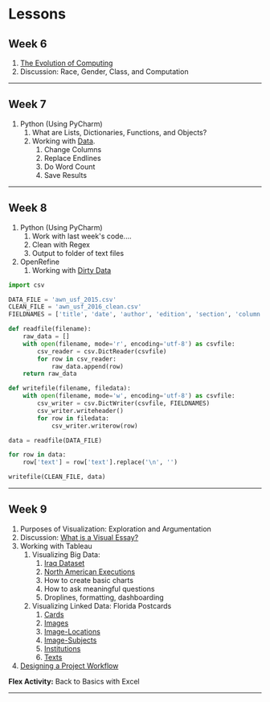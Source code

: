 # Lessons

## Week 6

1. [The Evolution of Computing](https://theportus.github.io/presentations/usf-dh-history.html)
2. Discussion: Race, Gender, Class, and Computation

---

## Week 7

1. Python (Using PyCharm)
    1. What are Lists, Dictionaries, Functions, and Objects?
    2. Working with [Data](data/week6/awn_usf_2015.csv).
        1. Change Columns
        2. Replace Endlines
        3. Do Word Count
        4. Save Results

---

## Week 8

1. Python (Using PyCharm)
    1.  Work with last week's code....
    2.  Clean with Regex
    3.  Output to folder of text files
2.  OpenRefine
    1.  Working with [Dirty Data](data/week8/fl-postcards-img-locs.csv)

``` python
import csv

DATA_FILE = 'awn_usf_2015.csv'
CLEAN_FILE = 'awn_usf_2016_clean.csv'
FIELDNAMES = ['title', 'date', 'author', 'edition', 'section', 'column', 'page', 'source', 'text', 'browse_page_next-href', '\ufeffbrowse_page_next', 'link_to_story-href', 'link_to_story']

def readfile(filename):
    raw_data = []
    with open(filename, mode='r', encoding='utf-8') as csvfile:
        csv_reader = csv.DictReader(csvfile)
        for row in csv_reader:
            raw_data.append(row)
    return raw_data

def writefile(filename, filedata):
    with open(filename, mode='w', encoding='utf-8') as csvfile:
        csv_writer = csv.DictWriter(csvfile, FIELDNAMES)
        csv_writer.writeheader()
        for row in filedata:
            csv_writer.writerow(row)

data = readfile(DATA_FILE)

for row in data:
    row['text'] = row['text'].replace('\n', '')

writefile(CLEAN_FILE, data)
```

---

## Week 9

1. Purposes of Visualization: Exploration and Argumentation
2. Discussion: [What is a Visual Essay?](http://viz.wtf/)
3. Working with Tableau
    1. Visualizing Big Data:
        1. [Iraq Dataset](http://www.thePortus.com/open_data/war_diaries/Iraq.xls)
        2. [North American Executions](http://www.thePortus.com/data/week6/awn_usf_2015.csv)
        3. How to create basic charts
        4. How to ask meaningful questions
        5. Droplines, formatting, dashboarding
    2. Visualizing Linked Data: Florida Postcards
        1. [Cards](http://www.thePortus.com/open_data/fl_postcards/Cards.csv)
        2. [Images](http://www.thePortus.com/open_data/fl_postcards/Images.csv)
        3. [Image-Locations](http://www.thePortus.com/open_data/fl_postcards/Image-Locations.csv)
        4. [Image-Subjects](http://www.thePortus.com/open_data/fl_postcards/Image-Subjects.csv)
        5. [Institutions](http://www.thePortus.com/open_data/fl_postcards/Institutions.csv)
        6. [Texts](http://www.thePortus.com/open_data/fl_postcards/Texts.csv)
4. [Designing a Project Workflow](https://sketchboard.io)

**Flex Activity:** Back to Basics with Excel

---


